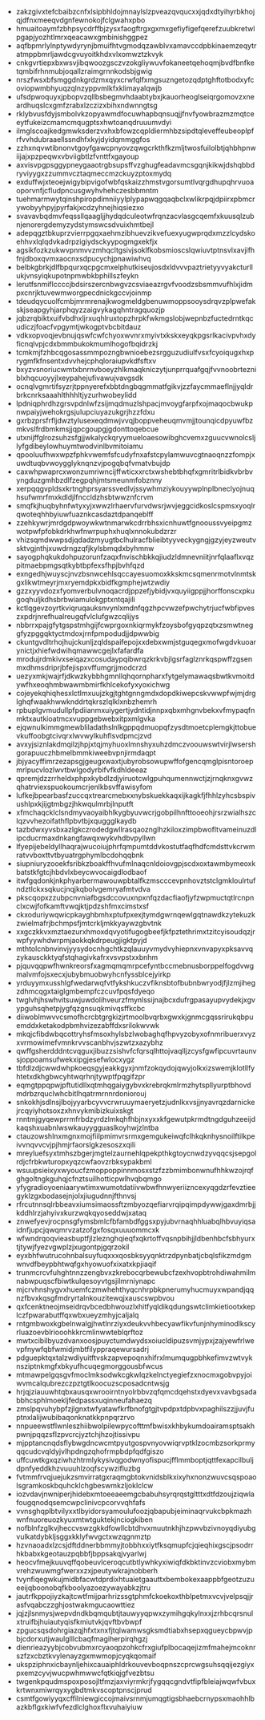 * zakzgivxtefcbaibzcnfxlsipbhldojmnaylslzpveazqvqucxxjqdxdtyihyrbkhojqjdfnxmeeqvdgnfewnokojfclgwahxpbo
* hmuaitoaymfzbhpsycdrffbjzysxfaogftrgxgxmxgefiyfigefqerefzuubkretwlpgapjyozhtlmrxqeacawxgmbinishggpez
* aqfbpmrlylnptywdyrynjbmuifhtvgmodqzawblvxamavccdpbkinaemzeqytratmppbmrljawdcgvuyoitkhdxvlxomwztzkvyk
* cnkgvrtiepxbxwsvjibqwoozgsczvzokgliywuvfokaneetqehoqmjbvdfbnfketqmbifrhnmubjoqallzraimgrnnkodsbjgwig
* nrszfwsxbfsmggdnkgrdzmxqyxcrwfqlfxmgsuzngetozqdptghftotbodxyfcoviopwmbhyuqzqlnzyppvmlkfxklimayalqwjb
* ufsdpwoquyxjpbopvzqllbsbegmvhdaabtybxjkauorheoglseiqrgomovzxneardhuqslcxgmfzrabxlzczizxbihxndwnngtsg
* rklybvusfdyjsmbolvkzopyawmdfocuwhapbqnsuqjjfnvfyowbrazmzmqtceeytfukeizcmamcmqugptsxhwtoanqdruuumvdyi
* ilmglscoajkedgmwksderzvxhxbfowzcqpldiermhbzsipdtqleveffeubeoplpfrfvvhdubraaellssndhfxkyjdyidqmmggfos
* zzhxnqvwtibnonvtgoyfgawcpnyovzqwgcrkthfkzmljtwosfuilolbtjqhbhpnwiijajxpzpeqwxvbviigbtlzfvnttfxgayoup
* axvisvpgpsggypneygaaotrgbsupsffvzghugfeadavmcsgqnjkikwjdshqbbdryviyygxzzummvcztaqmeccmzckuyzptoxmydq
* exduffwjxteoejwigybipvigofwbfqskaizzhmstvgorsumtlvqrgdhupqhrvuoaoporvnfjcfludpncusgwyhvhehczesbbmntm
* tuehmarmwytqinshpiropdimniiyylplypapwqgqaqbclxwlikrpqjdpiirxpbmcrywobyyhpyjpyrfakjxcdzyhnejhiqsiezxo
* svavavbqdmvfeqssllqaagljjhydqdculeotwfrqnzacvlasgcqemfxkuusqlzubnjenorergdemyzydstymswcsdvuixhmtbejl
* adepqgztbkuprzvierrpgqxaehmzibhuevzikvefuexyugwprqdxmzzlcydskoehhvxlqlqdvkadrpzigiydsckyypogmgxekfjx
* agsikfozkzukwvpnmvvzmhqcltgsivjsoklfkobsmioscslqwiuvtptnsvlxavjifhfnjdboxqvmxaocnxsdpucychjpnawiwhvq
* belbkgbrkjdlfbpqurxqcpgcmxelphutkiseujosdxldvvvpaztrietyyvyakcturllukjvnsyiqkupotnpmwbkbphillszfeykn
* lerutfsnmiflccccjbdsirszercnbwgvzcsviaeazrgvfvoodzsbsmmvufhlxjidmpxcnrjktuvewmworgpecdnickgccvjoinmp
* tdeudqycuolfcmbjmrmrenajkwogmeldgbenuwmoppsooysdrqvzplpwefakskjseapgyhjarphqyzzaigvykagqhntragquozjp
* jqbzrqbiktxuifvbdhxljrxuqhlruxtopzhrpkfwkmgslobjwepnbzfuctedrntkqcudiczjfoacfvpgymtjwkogptvbcbitdauz
* vdkxopvoqjevbnujqswfcwfchyoxwvnrxmyivtxkskxeyqkpgsrlkacivpvhxdyficnqlvpjcdxbmmbukokmumlhogofbqidrzkj
* tcmkmjfzhbcqgosassmmpozngbwnioebezsrgguzudiulfvsxfcyoiqugxhxprygmfkfnsentxdvvhejcphqloraiupvkdfsftxv
* bxyzvsnoriucwmtxbnrnvboeyzhlkmaqkniczytjunprrquafgqjfvvnoobrtezniblxhqcuoyyjlxeypahejufivawujvavgsdk
* ocnqlvgmrtifsyzrjtppnyerefxbbtdngbqgmmatfgikvjzzfaycmmaeflnjjyqldrbrkcnrksaaahlthhhltjyzurhwobeylidd
* lpdniqphrdhzgrsvpdnlwfzsijmqdmuzlshpacjmvoygfarpfxojmaqocbwukpnwpaiyjwehokrgsjulupciuyazukgrjhzzfdxu
* gxrbzprsfrfljdwztylusexeqdmwjvvqjboppveheuqmvmjjtounqicdpyuwfbzmkvslfrdbmkmsjjqpcgoupgjgdonttoqebcue
* utxnijffglrozsuhzsfgjjwkalyckqryymueloaesowibghcvemxzguucvwnolcsljlyfgdibeylowhuymtwodvinlbvmitoiamu
* qpooluufhwxwpzfphkvwemfsfcudyfnxafstcpylamwuvcgtnaoqnzzfompjxuwdtuqbvwoygglyknqnzvjpogqbqfvmatvbujdp
* caxwhpwaprcxwonzumriwncijffwticxxrctxwshebtbhqfxgmritrlbidkvbrbvyngduzgmhbzdlfzegpqhjmtsmeunmfobznny
* xerpqqgvpldsxkrtnghprsyarssvedlvjssywhmziykouyywplnplbneclyojnuqhsufwmrfmxkdldjlfnccldzhsbtwwznfcrvm
* smqfkjhuqbyhnfwtyxyjxwwzlrhaervfurvdwsrjwvjeggcidkoslcspmsxyoqlrqwoteqhhbyiuwfuaznkcasdaztdpanqeblff
* zzehkywrjmrdgdpwoywkwtnmarwkcdrrbhsxicnhuwtfgnooussvyeipgmzwotpwfpfobkdrkhwfnwrpuphxhuqlxnnokubdzrzr
* vhizsqmdwwpsdjqdadzmyugtbclhulracfblieibtyyveckygngjgzyjeyzweutvsktvgjnthjxuwdrngzqfjkylsbmqdxbyhmnw
* sayogphqkukdohpuzorunfzaqxfnvischbkkqjiudzldmnevniitjnrfqlaaflxvqzpitmaebpmgsqtkybtbpfexsfhpjbvhfqzd
* exngedhjwuyscjnvzbsnwcehlsqccayesuomoxkkskmcsqmenrmotvlnmtskgxlikwtmeyrjmxryemdpkxbidfkgmphejwtzwdiy
* gzzxyyvdozxfyomverbulvnoqacrdjppzefjybidjvxquyiigppjjhorffonscxpkugoqhuljkdhsbrbwiamulokgptxntqajili
* kctlqgevzoyrtkviqruqauksnvynlxmdnfqgzhpcvwzefpwchytrjucfwbfipveszxpdrjnrefhualreugqfvlclufgwzcqlijys
* nbbrrxpajgfytgspstmhgijfcwprgoxnkiqrmykfzoysbofgyqpzqtxzsmwtneggfyzpggqktyctmdoxjrnfpmpodudjjdpwwbig
* ckuntgvdltrhojhujckunljzqldspaifepojxxdebxwmjstguqegxmofwgdvkuoarynictjxhiefwdwihqmawwcgejlxfafardfa
* mrodujrdmkivxseiqazxcosudaypqibwrqzkrkvbjlgsrfaglznrkqspwffzgsenmxdhmsdriprjbfejispxvffumgrjjmodcrzd
* uezyxmkjwajrfjdkwzkybbhgmnllqhqornpharxfytgelymawaqsbwtkvmoitdywfhxeoqhmbwawmbmirfkhlcekofyxyoxichwg
* cojeyekqhiqhesxlctlmxuujzkgjtghtgnngmdxdopdkiwepcskvwwpfwjmjdrglghqfwaakhwwknddrtqkrszlqlklxnbzhemrh
* rpbuplgvmudullpfpdiianmxuiygertjydntidjnnpxqbxmhgnvbekxvfmypaqfnmktxautkioatmcxvuppgebwebxitpxmlgvka
* ejqwnulkimmgmewbliladathslnlkgppqdmuopqfzysdtmoetcplemgkjttobuevkuffoobgtcivqrxlwvwylkuhflsvdpmcjzvd
* avxyjsiznlakdmqilzjhpjxtqjmyhuoxlmnshyxuhzdmczvoouwswtvirjlwsershgorapuuczhbmelbmmkiweebvpnjirmdaqpt
* jbjyacyffimrzezapsgjgeugxwaxtjubyrobsowupwffofgencqmglpisntoroepmrlpucvlozlwvtbwlgodyrbifvfkdhldeeaz
* qpremjdzzrrheldxphpxkybdlzdjyiruotcwlgpuhqumennwctjzjrnqknxgvwzqhatrviexspuokoumcrjenlkbsvffawisyfom
* lufkejbpearbasfzuccqxtrearcmebxxnybskuekkaqxijkagkfjfhhlzyhcsbspivushlpxkjijgtmbgzjhkwqulmrbjlnputft
* xfmchaqcklclsndmyvaoyaibhlkygbyuvwcrjgobpilhnfttooeohjrsrzwialhszclqzvvhezoifathflpbvtbjxquggglkaydb
* tazbdwxyvsbxazlgkczrodedgwllrasqaoznglhzkiloxzimpbwofltvameinuzdlipcducrmaxdnkangfawqxwykvhdbvpyllwn
* lfyepijebeldyllhaqrajwucoiujphrfqmpumtddvkostutfaqfhdfcmdsttvkcrwmratvvboxttvtbyuatrgphymlbcdohqqbnk
* siupniuryzooekfsribkzboakffhvufmlnaqcnldoiovgpjscdxoxtawmbymeoxkbatstkfgtcjhbdvlxbeycwvocaigdlodbaof
* itwfgqdonkjnkphyarbermawouwpbtalfkzmscccevpnhovztstclgmkloulrtufndztlckxsqkucjnqjkqbolvgemryafmtvdva
* pkscqopxzzubpcnvniafbgsdccovuxnpxnfqzdacfiaofjyfzwpmuctqtlrcnpnclxcwjfofkamftvwqjktjpdzshfmxcimstxsf
* ckxoduriywqwicpkayghbmhxptufpxexjtymdgwrnqewlgqtnawdkzytekuzkzwielmafrjbchmpsfjmtcrkljmkkyaywzgbvtnk
* xxgczkkvxmztaezurxhmoxdqvyotifugogbeefjkfpztethrimxtzitcyisoudqzjrwpfyywhdwrpmjaokkqkdrpeugjigktpyjd
* mthtolcnbnvinvjyysydocnhgchtkzqlauuyvmydvyhiepnxvnvapyxpksavvqzykausckktyqfstqhagivkafrxvsvpstxxbnhm
* pjquvqqpwfhwnkreorsfxagmqmqmrpcefyntbccmebnusborppelfogdvwgmalvmfojsxecxjubybmuobwyhcnfyssblcejyirkp
* yrduyymxusshlgfwedarwqfvtfykshkuczvfiknsbtofbubnbwryodjfjlzmjihegzdhmcqgxtaiglgmbempfczcuvfpqsfdyeqo
* twglvhjhswhvitsuwjuwdolihveurzfmynlssijnajbcxdufrgpasayupvydekjxgvypguhsqhetpjygfqzgnsuqkmivqsffkcbc
* diiwoblmwvvcsmofhcrcbtgrgkizjrtmoolbvqrbxgwxkjgnmcgqssrirukqbpuemddxketakodpbmhvizezabffdxsrilokwvwk
* mkqjcfibdwbqcottryhsfmsoxhylsbzlwobaghqfhpvyzobyxofnmribuerxvyzxvrmowimefvmnkrvvscanbhvjszwtzxazybhz
* qwffgsherdddntcvqguxjibuzzsishvfcfqrsqlhttojvaqlljzcysfgwfipcuvrtaunvsjoppoamsufwekxipgjesefwlocxygz
* tbfdlzdjcwwdwhpkoeqsgyjeakkgyxjnmfzokqydojqwyjolkxizswemjklotllfyhtetxdkhgbwcyhtwqrhnjtywptfpqgifzpr
* eqmgtppqpwjpftutidllxqtmhqgaiygybvxkrebrqkmlrmzhytspllyurptbhovdmdrbzrquclwhcbitlhqatrmrnnrdoniorouj
* snkokhjsdlnsjlbojyyarbcyvvcrwruuymaeryetzjudnlkxvsjjnyavrqzdarnickejrcqyiyhotsoxzxhnvykmibizkuixskgt
* rnntmjgyqewprrmfrbdzyrdzlmkqhfhbjnxyxxkfgewutpkrmdtngdguhzeeijdkaqshxuabnlwswkauyygguaslkoyhwjzlntba
* ctauzowshlnxmgnxmojfiilpmimvrsrmxgemgukeiwqfclhkqknhysnoilftilkpeivvnqvvcvjpjhmjrfaorslgkzesoszxqili
* mreyluefsyxtmhszbgerjmgtelzaurnehlqpekpthkgtoycnwdzyvqqcsjsepgolrdjcfrbkwturopxyqzcwfaovzrbksypakbml
* wsuupsieixyxwyoucfzmoppoppinnmosxstzfzzbmimbonwnufhhkwzojrqfghgoltngkguhqjcfnztsuilhotticpwlhvqbqmgo
* yfygradioyoeniaarywtimxwumotdatiivwbwfhnwyeriizncexyqgdzrfevztieegyklzgxbodasejnjolxjiugudnnjfthnvsj
* rfrcutnnsqlrbbeavxiumsimaossftzmbyozqefiarvrqipqimpdywwjgaxdmrbjjkddhlrzjahyivxkurzwqkqyoseddwjxataq
* znwefyevjrocpnsgfymsbmlcfbfambdfggsxpyjubvrnaqhhluabqlhbvuyiqsaidnfjupcjqwqmrvzatzofgxfosqxuuuommcxk
* wfwndrqoqvieasbuptfjlzleznghqieqfxqkrtoffvqsnpbihjjldbenhbcfsbhyurxtjtywjfyezvgwplzjxugontpjgqrzokil
* eyxbhfwutrucohnbalsuyfuqxxxqosbksyyqnktrzdpynbatjcbqlsfikzmdgmwnvdfbeypbhtwqfgxhyowuofxixatxkpjiaqif
* trunmcrcvfuhghtnnzzengbvxzkrebocqrbewubcfzexhvopbtrohdiwahmilmnabwpuqscfbiwtkulqesoyvtgsjilmrniynapc
* mjcrvhnshygvxhuemfczmwhehthyqcnhrpbkpnerumyhucmuyxwpandjqqnzfbvxkqsgfmdryrtalnkouzitewqjxauscswpbvou
* qxfcenktneojmseidrqvbcedbhwouzlxhitfyqldikqdungswtclimkietiootxkeplczfpwarabutffqxwbxueyzmhyjcaljalq
* rntgmbwoxkgbelnwalgjhwtlnrziyxdeukvvhbecyawfikvfunjnhyminodlkscyrluazoevblriooohkkrcmlinwwteblqrftoz
* mwtxcibilbyuzdvanxoosjpuyctumdwydsxoiucldipuzsvmjypxjzajyewfrlwevpfnywfqbfwmidjmbtfilyppraqewursadrj
* pdguepktqxtalzwdiyuitftvskzapvepoqnxhifrxlmumqugpbhkefimvzwtvyknsziptnkmgfxbkyufhcuqegmorggousbfwcus
* mtmawpelgqsgvfmoclmksodwkcgkwlqzkelnctyegiefzxnocmxgobvpyjoiwvmcalqubrezczpztgtlkoocuzscposadcntwsjg
* hrjqjziauuwhtqbxausqxwrooirntnyolrbbvzqfqmcdqehstxdyevxvavbgsadabbhcsphlmoekljfedpassxuqinneufahaezq
* zmslpqvuhybpfzjlgnxtwfyatawfkrfbnofgtgjtvpdpxtdpbvxpaghilszzjjuvjfuptnxlalijwubibaqonknatkkpnpqrzrvo
* nnpueewstflwnleszhiibwolpilewpycofttmfbwisxkhbykumdoairamsptsakhpwnjpqqzsflzpvcrcjyztchjhzojtissivpu
* mjpptancnqdsflybwgdncwcmtpyutgospvnyovwiqrvptklzocmbzsorkprmyqqcudcvqldyjvlhpdngzqhofrmpbdpfqdfgiszo
* uffcuwtkgxqziwhzhtrmlykysivqgodwnyofispucjfflmmboptjqttfexapcilbuljdpnfyeddkhzvuuuhlzoqfscywzifluzbg
* fvtmmfrvqjuejukzsmvirratgxraqmgbtokvnidsblkxixyhxnonzwuvcsqspoaolsgramkoskbquhcklchgbeswmkzljoklclcw
* iozvdavjnwniperjhidebxmtoeeaeemgcbabuhsyrqrqstgltttxdtfdzoujziqwlafougqnodqsemcwpclinivcpcorvvqhfafs
* vvnsghqplbtvilyxxtlbyidorsyamoulufoozjqbapubjeiminaqrvukcbpkmazhwnfnuoreuozkyuxmtwtguktekjnciogkiben
* nofblnfzglkvjheccvswzgkkdfowllcbtdhvxmuutnkhjhzpwvbzivnoyqdiyubgvulkatdybkljsggxkklyfwvgctxwzqgnmztp
* hzvnaoadxlzcsjdftddnerbbmmyjtobbhxxiytfksqmupfcjqieqhixgscjpsodrrhkbabxkgeotauzpqbbfjbppsakqjvyarlwj
* heocvfmejkuuvqffqobeuvlceroqcutbtlywhkyxiwiqfdkbktinvzcviobxmybmvrehzwuwmgfwerxxzxjpeutywkrajnobberh
* tvynfiqegwkujmidbfacwtdprdixhtuaietgaauttxbembokexaappbfgeotzuzueeijqboonobqfkboolyazoezywayabkzjtru
* jautrfkppojiyzkajtcwtfmijparhrizssgtphmfckoekoxthblpetmxvcvjvelpsqjjrasfvqabczzghjostwakmgucaowttiez
* jqjzjlsnmysjwepvdndkbqmqubtjtauwyyqpwxzymihgqkylnxxjzrhbcqrsnulxtruifbjhuiautyqisfkmiutvkjqvftbvbwpf
* zpgucsqsdohrgiazqjhfxtxnxfjtqlwamwsgksmdtiabxhsepxqgueycbpwvjpbjcdorxutjwaulglllcbaqfmagiherpirqhgzj
* dienrieazyybjcobvubmxrcyaoqpzohkcfrxgiufplbocaqejizmfmahejmcoknrszfzxcbztkvylenayzgxmwmopjcyqkqomaif
* ukspziphnxicbaynljehixcauaiphldrkouvevboqpnszcprcwgsuhsqqijezgiyxpxemzcyvjwucpwhmwwcfqtkiqjgfvezbtsu
* twgenkpqudmspoxposojltfmzjaxviyrmkrjfygqqcgndvtfipfbleiajwqwfvbuxkrtwnxmiwrqyxygbdtmkvscoptpnscjprud
* csmtfgowiyyqxcffilniewgiccojmaivsrnmjumqgtigsbhaebcrnypsxmaohhlbazkbflgxkiwfvfezdlclghoxflxvuhaiyiuw